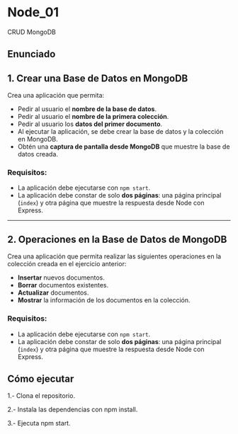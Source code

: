 # Node_01
CRUD MongoDB

## Enunciado

## 1. Crear una Base de Datos en MongoDB

Crea una aplicación que permita:

- Pedir al usuario el **nombre de la base de datos**.
- Pedir al usuario el **nombre de la primera colección**.
- Pedir al usuario los **datos del primer documento**.
- Al ejecutar la aplicación, se debe crear la base de datos y la colección en MongoDB.
- Obtén una **captura de pantalla desde MongoDB** que muestre la base de datos creada.

### Requisitos:

- La aplicación debe ejecutarse con `npm start`.
- La aplicación debe constar de solo **dos páginas**: una página principal (`index`) y otra página que muestre la respuesta desde Node con Express.

---

## 2. Operaciones en la Base de Datos de MongoDB

Crea una aplicación que permita realizar las siguientes operaciones en la colección creada en el ejercicio anterior:

- **Insertar** nuevos documentos.
- **Borrar** documentos existentes.
- **Actualizar** documentos.
- **Mostrar** la información de los documentos en la colección.

### Requisitos:

- La aplicación debe ejecutarse con `npm start`.
- La aplicación debe constar de solo **dos páginas**: una página principal (`index`) y otra página que muestre la respuesta desde Node con Express.


## Cómo ejecutar

1.- Clona el repositorio.

2.- Instala las dependencias con npm install.

3.- Ejecuta npm start.
